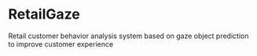 # RetailGaze
Retail customer behavior analysis system based on gaze object prediction to improve customer experience
